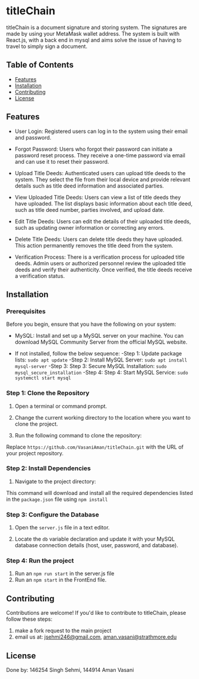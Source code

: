 # titleChain

titleChain is a document signature and storing system. The signatures are made by using your MetaMask wallet address. The system is built with React.js, with a back end in mysql and aims solve the issue of having to travel to simply sign a document.
## Table of Contents

- [Features](#features)
- [Installation](#installation)
- [Contributing](#contributing)
- [License](#license)

## Features

- User Login: Registered users can log in to the system using their email and password.

- Forgot Password: Users who forgot their password can initiate a password reset process. They receive a one-time password via email and 
  can use it to reset their password.

- Upload Title Deeds: Authenticated users can upload title deeds to the system. They select the file from their local device and provide 
  relevant details such as title deed information and associated parties.

- View Uploaded Title Deeds: Users can view a list of title deeds they have uploaded. The list displays basic information about each 
  title deed, such as title deed number, parties involved, and upload date.

- Edit Title Deeds: Users can edit the details of their uploaded title deeds, such as updating owner information or correcting any errors.

- Delete Title Deeds: Users can delete title deeds they have uploaded. This action permanently removes the title deed from the system.

- Verification Process: There is a verification process for uploaded title deeds. Admin users or authorized personnel review the uploaded title deeds and verify their authenticity. Once verified, the title deeds receive a verification status.

## Installation

### Prerequisites

Before you begin, ensure that you have the following on your system:
- MySQL: Install and set up a MySQL server on your machine. You can download MySQL Community Server from the official MySQL website.

- If not installed, follow the below sequence:
  -Step 1: Update package lists: ```sudo apt update```
  -Step 2: Install MySQL Server: ```sudo apt install mysql-server```
  -Step 3: Step 3: Secure MySQL Installation: ```sudo mysql_secure_installation```
  -Step 4: Step 4: Start MySQL Service: ```sudo systemctl start mysql```

### Step 1: Clone the Repository

1. Open a terminal or command prompt.

2. Change the current working directory to the location where you want to clone the project.

3. Run the following command to clone the repository:

Replace `https://github.com/VasaniAman/titleChain.git` with the URL of your project repository.

### Step 2: Install Dependencies

1. Navigate to the project directory:

   
This command will download and install all the required dependencies listed in the `package.json` file using ```npm install```

### Step 3: Configure the Database

1. Open the `server.js` file in a text editor.

2. Locate the `db` variable declaration and update it with your MySQL database connection details (host, user, password, and database).


### Step 4: Run the project
1. Run an ```npm run start``` in the server.js file
2. Run an ```npm start``` in the FrontEnd file.

## Contributing

Contributions are welcome! If you'd like to contribute to titleChain, please follow these steps:

1. make a fork request to the main project
2. email us at: jsehmi246@gmail.com, aman.vasani@strathmore.edu

## License

Done by: 146254 Singh Sehmi, 144914 Aman Vasani


